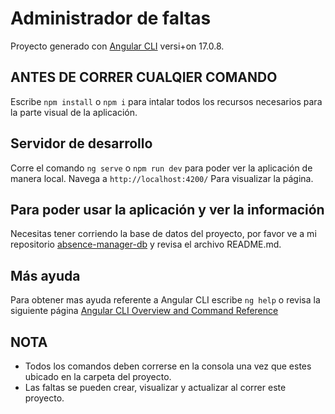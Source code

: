 # Administrador de faltas

Proyecto generado con [Angular CLI](https://github.com/angular/angular-cli) versi+on 17.0.8.

## ANTES DE CORRER CUALQIER COMANDO

Escribe `npm install` o `npm i` para intalar todos los recursos necesarios para la parte visual de la aplicación.

## Servidor de desarrollo

Corre el comando `ng serve` o `npm run dev` para poder ver la aplicación de manera local. Navega a `http://localhost:4200/` Para visualizar la página.

## Para poder usar la aplicación y ver la información

Necesitas tener corriendo la base de datos del proyecto, por favor ve a mi repositorio [absence-manager-db](https://github.com/daan98/absence-manager-db) y revisa el archivo README.md.

## Más ayuda

Para obtener mas ayuda referente a Angular CLI escribe `ng help` o revisa la siguiente página [Angular CLI Overview and Command Reference](https://angular.io/cli)

## NOTA 

- Todos los comandos deben correrse en la consola una vez que estes ubicado en la carpeta del proyecto.
- Las faltas se pueden crear, visualizar y actualizar al correr este proyecto.